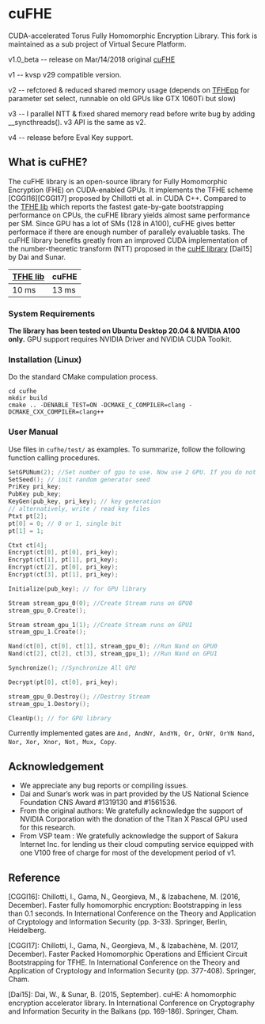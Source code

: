 # cuFHE
CUDA-accelerated Torus Fully Homomorphic Encryption Library. This fork is maintained as a sub project of Virtual Secure Platform.

v1.0_beta -- release on Mar/14/2018 original [cuFHE](https://github.com/vernamlab/cuFHE)

v1 -- kvsp v29 compatible version.

v2 -- refctored & reduced shared memory usage (depends on [TFHEpp](https://github.com/virtualsecureplatform/TFHEpp) for parameter set select, runnable on old GPUs like GTX 1060Ti but slow)

v3 -- l parallel NTT & fixed shared memory read before write bug by adding __syncthreads(). v3 API is the same as v2.

v4 -- release before Eval Key support.

## What is cuFHE?
The cuFHE library is an open-source library for Fully Homomorphic Encryption (FHE) on CUDA-enabled GPUs. It implements the TFHE scheme [CGGI16][CGGI17] proposed by Chillotti et al. in CUDA C++. Compared to the [TFHE lib](https://github.com/tfhe/tfhe) which reports the fastest gate-by-gate bootstrapping performance on CPUs, the cuFHE library yields almost same performance per SM. Since GPU has a lot of SMs (128 in A100), cuFHE gives better performace if there are enough number of parallely evaluable tasks. The cuFHE library benefits greatly from an improved CUDA implementation of the number-theoretic transform (NTT) proposed in the [cuHE library](https://github.com/vernamlab/cuHE) [Dai15] by Dai and Sunar.

| [TFHE lib](https://github.com/tfhe/tfhe) | cuFHE |
|---|---|
| 10 ms | 13 ms |

### System Requirements
**The library has been tested on Ubuntu Desktop 20.04 & NVIDIA A100 only.**
GPU support requires NVIDIA Driver and NVIDIA CUDA Toolkit.

### Installation (Linux)
Do the standard CMake compulation process.
```
cd cufhe
mkdir build
cmake .. -DENABLE_TEST=ON -DCMAKE_C_COMPILER=clang -DCMAKE_CXX_COMPILER=clang++
```

### User Manual
Use files in `cufhe/test/` as examples. To summarize, follow the following function calling procedures.
```c++
SetGPUNum(2); //Set number of gpu to use. Now use 2 GPU. If you do not specify GPU number, use only 1 GPU.
SetSeed(); // init random generator seed
PriKey pri_key;
PubKey pub_key;
KeyGen(pub_key, pri_key); // key generation
// alternatively, write / read key files
Ptxt pt[2];
pt[0] = 0; // 0 or 1, single bit
pt[1] = 1;

Ctxt ct[4];
Encrypt(ct[0], pt[0], pri_key);
Encrypt(ct[1], pt[1], pri_key);
Encrypt(ct[2], pt[0], pri_key);
Encrypt(ct[3], pt[1], pri_key);

Initialize(pub_key); // for GPU library

Stream stream_gpu_0(0); //Create Stream runs on GPU0
stream_gpu_0.Create();

Stream stream_gpu_1(1); //Create Stream runs on GPU1
stream_gpu_1.Create();

Nand(ct[0], ct[0], ct[1], stream_gpu_0); //Run Nand on GPU0
Nand(ct[2], ct[2], ct[3], stream_gpu_1); //Run Nand on GPU1

Synchronize(); //Synchronize All GPU

Decrypt(pt[0], ct[0], pri_key);

stream_gpu_0.Destroy(); //Destroy Stream
stream_gpu_1.Destory(); 

CleanUp(); // for GPU library
```

Currently implemented gates are `And, AndNY, AndYN, Or, OrNY, OrYN Nand, Nor, Xor, Xnor, Not, Mux, Copy`.

## Acknowledgement
- We appreciate any bug reports or compiling issues.
- Dai and Sunar’s work was in part provided by the US National Science Foundation CNS Award #1319130 and #1561536.
- From the original authors: We gratefully acknowledge the support of NVIDIA Corporation with the donation of the Titan X Pascal GPU used for this research.
- From VSP team :  We gratefully acknowledge the support of Sakura Internet Inc. for lending us their cloud computing service equipped with one V100 free of charge for most of the development period of v1.

## Reference
[CGGI16]: Chillotti, I., Gama, N., Georgieva, M., & Izabachene, M. (2016, December). Faster fully homomorphic encryption: Bootstrapping in less than 0.1 seconds. In International Conference on the Theory and Application of Cryptology and Information Security (pp. 3-33). Springer, Berlin, Heidelberg.

[CGGI17]: Chillotti, I., Gama, N., Georgieva, M., & Izabachène, M. (2017, December). Faster Packed Homomorphic Operations and Efficient Circuit Bootstrapping for TFHE. In International Conference on the Theory and Application of Cryptology and Information Security (pp. 377-408). Springer, Cham.

[Dai15]: Dai, W., & Sunar, B. (2015, September). cuHE: A homomorphic encryption accelerator library. In International Conference on Cryptography and Information Security in the Balkans (pp. 169-186). Springer, Cham.
